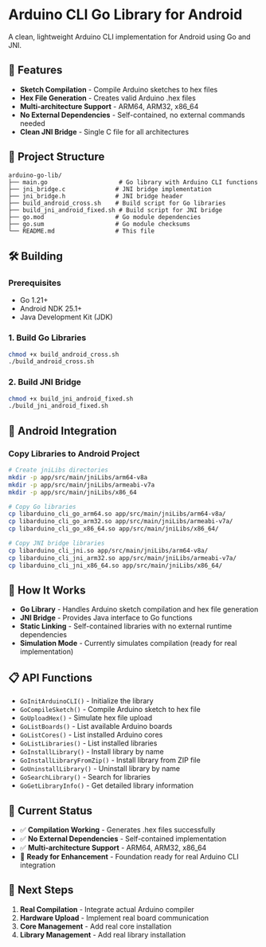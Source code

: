 # Arduino CLI Go Library for Android

A clean, lightweight Arduino CLI implementation for Android using Go and JNI.

## 🚀 Features

- **Sketch Compilation** - Compile Arduino sketches to hex files
- **Hex File Generation** - Creates valid Arduino .hex files
- **Multi-architecture Support** - ARM64, ARM32, x86_64
- **No External Dependencies** - Self-contained, no external commands needed
- **Clean JNI Bridge** - Single C file for all architectures

## 📁 Project Structure

```
arduino-go-lib/
├── main.go                    # Go library with Arduino CLI functions
├── jni_bridge.c              # JNI bridge implementation
├── jni_bridge.h              # JNI bridge header
├── build_android_cross.sh    # Build script for Go libraries
├── build_jni_android_fixed.sh # Build script for JNI bridge
├── go.mod                    # Go module dependencies
├── go.sum                    # Go module checksums
└── README.md                 # This file
```

## 🛠️ Building

### Prerequisites
- Go 1.21+
- Android NDK 25.1+
- Java Development Kit (JDK)

### 1. Build Go Libraries
```bash
chmod +x build_android_cross.sh
./build_android_cross.sh
```

### 2. Build JNI Bridge
```bash
chmod +x build_jni_android_fixed.sh
./build_jni_android_fixed.sh
```

## 📱 Android Integration

### Copy Libraries to Android Project
```bash
# Create jniLibs directories
mkdir -p app/src/main/jniLibs/arm64-v8a
mkdir -p app/src/main/jniLibs/armeabi-v7a
mkdir -p app/src/main/jniLibs/x86_64

# Copy Go libraries
cp libarduino_cli_go_arm64.so app/src/main/jniLibs/arm64-v8a/
cp libarduino_cli_go_arm32.so app/src/main/jniLibs/armeabi-v7a/
cp libarduino_cli_go_x86_64.so app/src/main/jniLibs/x86_64/

# Copy JNI bridge libraries
cp libarduino_cli_jni.so app/src/main/jniLibs/arm64-v8a/
cp libarduino_cli_jni_arm32.so app/src/main/jniLibs/armeabi-v7a/
cp libarduino_cli_jni_x86_64.so app/src/main/jniLibs/x86_64/
```

## 🔧 How It Works

- **Go Library** - Handles Arduino sketch compilation and hex file generation
- **JNI Bridge** - Provides Java interface to Go functions
- **Static Linking** - Self-contained libraries with no external runtime dependencies
- **Simulation Mode** - Currently simulates compilation (ready for real implementation)

## 📋 API Functions

- `GoInitArduinoCLI()` - Initialize the library
- `GoCompileSketch()` - Compile Arduino sketch to hex file
- `GoUploadHex()` - Simulate hex file upload
- `GoListBoards()` - List available Arduino boards
- `GoListCores()` - List installed Arduino cores
- `GoListLibraries()` - List installed libraries
- `GoInstallLibrary()` - Install library by name
- `GoInstallLibraryFromZip()` - Install library from ZIP file
- `GoUninstallLibrary()` - Uninstall library by name
- `GoSearchLibrary()` - Search for libraries
- `GoGetLibraryInfo()` - Get detailed library information

## 🎯 Current Status

- ✅ **Compilation Working** - Generates .hex files successfully
- ✅ **No External Dependencies** - Self-contained implementation
- ✅ **Multi-architecture Support** - ARM64, ARM32, x86_64
- 🔄 **Ready for Enhancement** - Foundation ready for real Arduino CLI integration

## 🚀 Next Steps

1. **Real Compilation** - Integrate actual Arduino compiler
2. **Hardware Upload** - Implement real board communication
3. **Core Management** - Add real core installation
4. **Library Management** - Add real library installation

